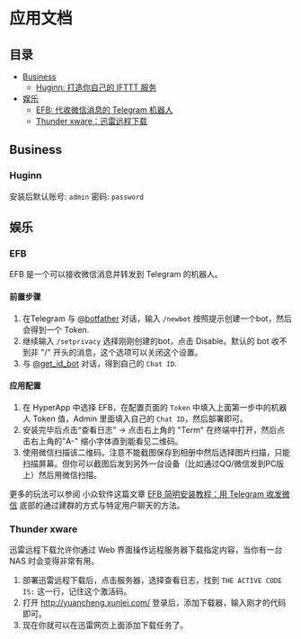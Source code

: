 # 应用文档


## 目录
* [Business](#business)
    * [Huginn: 打造你自己的 IFTTT 服务](#Huginn)
* [娱乐](#娱乐)
    * [EFB: 代收微信消息的 Telegram 机器人](#efb)
    * [Thunder xware：迅雷远程下载](#thunder-xware)


## Business

### Huginn

安装后默认账号: `admin` 密码: `password`


## 娱乐

### EFB

EFB 是一个可以接收微信消息并转发到 Telegram 的机器人。

#### 前置步骤

1. 在Telegram 与 [@botfather](https://t.me/botfather) 对话，输入 `/newbot` 按照提示创建一个bot，然后会得到一个 Token.
2. 继续输入 `/setprivacy` 选择刚刚创建的bot，点击 Disable。默认的 bot 收不到非 "/" 开头的消息，这个选项可以关闭这个设置。
3. 与 [@get_id_bot](https://t.me/get_id_bot) 对话，得到自己的 `Chat ID`.

#### 应用配置

1. 在 HyperApp 中选择 EFB，在配置页面的 `Token` 中填入上面第一步中的机器人 Token 值，Admin 里面填入自己的 `Chat ID`，然后部署即可。
2. 安装完毕后点击“查看日志” -> 点击右上角的 "Term" 在终端中打开，然后点击右上角的"A-" 缩小字体直到能看见二维码。
3. 使用微信扫描该二维码。注意不能截图保存到相册中然后选择图片扫描，只能扫描屏幕。但你可以截图后发到另外一台设备（比如通过QQ/微信发到PC版上）然后用微信扫描。

更多的玩法可以参阅 小众软件这篇文章 [EFB 简明安装教程：用 Telegram 收发微信](http://www.appinn.com/efb-tutorial-with-docker/) 底部的通过建群的方式与特定用户聊天的方法。

### Thunder xware

迅雷远程下载允许你通过 Web 界面操作远程服务器下载指定内容，当你有一台 NAS 时会变得非常有用。

1. 部署迅雷远程下载后，点击服务器，选择查看日志，找到 `THE ACTIVE CODE IS:` 这一行，记住这个激活码。
2. 打开 http://yuancheng.xunlei.com/ 登录后，添加下载器，输入刚才的代码即可。
3. 现在你就可以在迅雷网页上面添加下载任务了。



